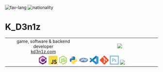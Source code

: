 ![fav-lang](https://img.shields.io/badge/favourite%20language-C%23-blueviolet)
![nationality](https://img.shields.io/badge/nationality-ukrainian-yellow)

# K_D3n1z

<table>
  <tr>
    <td align=center width=50%>
      game, software & backend developer<br>
      <a href="http://kd3n1z.com">kd3n1z.com</a>
    </td>
    <td width=50% align=center>
      <img src="https://github-readme-stats.vercel.app/api/top-langs/?username=KD3n1z&layout=compact">
    </td>
  </tr>
  <tr>
    <td align=center colspan=2>
      <img width=30 src="https://raw.githubusercontent.com/devicons/devicon/master/icons/csharp/csharp-original.svg">
      <img width=30 src="https://raw.githubusercontent.com/devicons/devicon/master/icons/javascript/javascript-original.svg">
      <img width=30 src="https://raw.githubusercontent.com/devicons/devicon/master/icons/nodejs/nodejs-original.svg">
      <img width=30 src="https://raw.githubusercontent.com/devicons/devicon/master/icons/python/python-original.svg">
      <img width=30 src="https://raw.githubusercontent.com/devicons/devicon/master/icons/php/php-plain.svg">
      <img width=30 src="https://raw.githubusercontent.com/devicons/devicon/master/icons/vscode/vscode-original.svg">
      <img width=30 src="https://raw.githubusercontent.com/devicons/devicon/master/icons/git/git-original.svg">
      <img width=30 src="https://raw.githubusercontent.com/devicons/devicon/master/icons/photoshop/photoshop-line.svg">
      <img width=30 src="https://raw.githubusercontent.com/devicons/devicon/master/icons/aftereffects/aftereffects-line.svg">
    </td>
  </tr>
</table>

